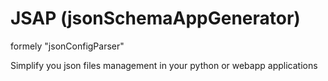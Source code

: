 # JSAP (jsonSchemaAppGenerator)

formely "jsonConfigParser"

Simplify you json files management in your python or webapp applications
